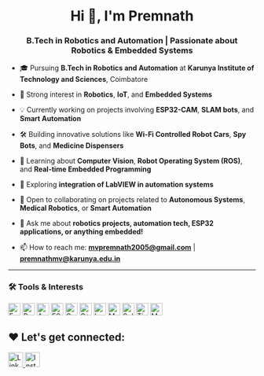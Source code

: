<h1 align="center">Hi 👋, I'm Premnath</h1>
<h3 align="center">B.Tech in Robotics and Automation | Passionate about Robotics & Embedded Systems</h3>

- 🎓 Pursuing **B.Tech in Robotics and Automation** at **Karunya Institute of Technology and Sciences**, Coimbatore

- 🤖 Strong interest in **Robotics**, **IoT**, and **Embedded Systems**

- 💡 Currently working on projects involving **ESP32-CAM**, **SLAM bots**, and **Smart Automation**

- 🛠️ Building innovative solutions like **Wi-Fi Controlled Robot Cars**, **Spy Bots**, and **Medicine Dispensers**

- 🌱 Learning about **Computer Vision**, **Robot Operating System (ROS)**, and **Real-time Embedded Programming**

- 🧩 Exploring **integration of LabVIEW in automation systems**

- 👯 Open to collaborating on projects related to **Autonomous Systems**, **Medical Robotics**, or **Smart Automation**

- 💬 Ask me about **robotics projects, automation tech, ESP32 applications, or anything embedded!**

- 📫 How to reach me: **mvpremnath2005@gmail.com** | **premnathmv@karunya.edu.in**

---

### 🛠️ Tools & Interests

<img alt="Fusion 360" src="https://img.shields.io/badge/Fusion%20360-ED1C24?style=for-the-badge&logo=autodesk&logoColor=white" height="25px"/>
<img alt="Python" src="https://img.shields.io/badge/Python-14354C?style=for-the-badge&logo=python&logoColor=white" height="25px"/>
<img alt="Arduino" src="https://img.shields.io/badge/Arduino-00979D?style=for-the-badge&logo=arduino&logoColor=white" height="25px"/>
<img alt="ESP32" src="https://img.shields.io/badge/ESP32-000000?style=for-the-badge&logo=espressif&logoColor=white" height="25px"/>
<img alt="C" src="https://img.shields.io/badge/C-00599C?style=for-the-badge&logo=c&logoColor=white" height="25px"/>
<img alt="C++" src="https://img.shields.io/badge/C++-00599C?style=for-the-badge&logo=c%2B%2B&logoColor=white" height="25px"/>
<img alt="LabVIEW" src="https://img.shields.io/badge/LabVIEW-FFDB00?style=for-the-badge&logo=ni&logoColor=black" height="25px"/>
<img alt="MATLAB" src="https://img.shields.io/badge/MATLAB-0076A8?style=for-the-badge&logo=MathWorks&logoColor=white" height="25px"/>
<img alt="SolidWorks" src="https://img.shields.io/badge/SolidWorks-DA1F26?style=for-the-badge&logo=solidworks&logoColor=white" height="25px"/>
<img alt="Tinkercad" src="https://img.shields.io/badge/Tinkercad-F37726?style=for-the-badge&logo=autodesk&logoColor=white" height="25px"/>
<img alt="Multisim" src="https://img.shields.io/badge/Multisim-00599C?style=for-the-badge&logo=ni&logoColor=white" height="25px"/>

## ❤️ Let's get connected:

<p><a href="https://www.linkedin.com/in/premnath-mv-792040290?utm_source=share&utm_campaign=share_via&utm_content=profile&utm_medium=android_app/" target="_blank"><img alt="LinkedIn" src="https://img.shields.io/badge/linkedin-%230077B5.svg?&style=for-the-badge&logo=linkedin&logoColor=white"  height="30px"/>
</a><a href=https://www.instagram.com/p.r.e.m.4518?igsh=Y2dhYnlkYjBqcnJs"target="_blank"><img alt="Instagram" src="https://img.shields.io/badge/Instagram-E4405F?style=for-the-badge&logo=instagram&logoColor=white"  height="30px"/></a>
</p>

